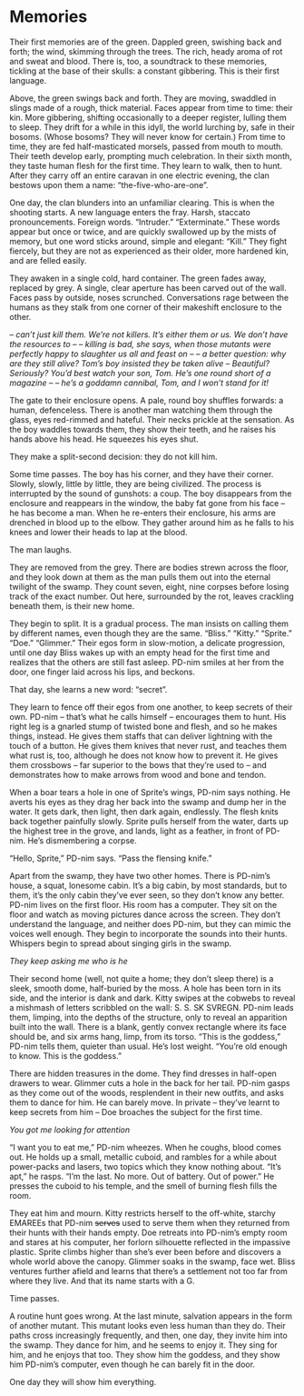 # Memories

Their first memories are of the green. Dappled green, swishing back and forth; the wind, skimming through the trees. The rich, heady aroma of rot and sweat and blood. There is, too, a soundtrack to these memories, tickling at the base of their skulls: a constant gibbering. This is their first language.

Above, the green swings back and forth. They are moving, swaddled in slings made of a rough, thick material. Faces appear from time to time: their kin. More gibbering, shifting occasionally to a deeper register, lulling them to sleep. They drift for a while in this idyll, the world lurching by, safe in their bosoms. (Whose bosoms? They will never know for certain.) From time to time, they are fed half-masticated morsels, passed from mouth to mouth. Their teeth develop early, prompting much celebration. In their sixth month, they taste human flesh for the first time. They learn to walk, then to hunt. After they carry off an entire caravan in one electric evening, the clan bestows upon them a name: “the-five-who-are-one”.

One day, the clan blunders into an unfamiliar clearing. This is when the shooting starts. A new language enters the fray. Harsh, staccato pronouncements. Foreign words. “Intruder.” “Exterminate.” These words appear but once or twice, and are quickly swallowed up by the mists of memory, but one word sticks around, simple and elegant: “Kill.” They fight fiercely, but they are not as experienced as their older, more hardened kin, and are felled easily.

They awaken in a single cold, hard container. The green fades away, replaced by grey. A single, clear aperture has been carved out of the wall. Faces pass by outside, noses scrunched. Conversations rage between the humans as they stalk from one corner of their makeshift enclosure to the other.

*– can’t just kill them. We’re not killers.*
*It’s either them or us. We don’t have the resources to –*
*– killing is bad, she says, when those mutants were perfectly happy to slaughter us all and feast on –*
*– a better question: why are they still alive?*
*Tom’s boy insisted they be taken alive –*
*Beautiful? Seriously? You’d best watch your son, Tom. He’s one round short of a magazine –*
*– he’s a goddamn cannibal, Tom, and I won’t stand for it!*

The gate to their enclosure opens. A pale, round boy shuffles forwards: a human, defenceless. There is another man watching them through the glass, eyes red-rimmed and hateful. Their necks prickle at the sensation. As the boy waddles towards them, they show their teeth, and he raises his hands above his head. He squeezes his eyes shut.

They make a split-second decision: they do not kill him.

Some time passes. The boy has his corner, and they have their corner. Slowly, slowly, little by little, they are being civilized. The process is interrupted by the sound of gunshots: a coup. The boy disappears from the enclosure and reappears in the window, the baby fat gone from his face – he has become a man. When he re-enters their enclosure, his arms are drenched in blood up to the elbow. They gather around him as he falls to his knees and lower their heads to lap at the blood.

The man laughs.

They are removed from the grey. There are bodies strewn across the floor, and they look down at them as the man pulls them out into the eternal twilight of the swamp. They count seven, eight, nine corpses before losing track of the exact number. Out here, surrounded by the rot, leaves crackling beneath them, is their new home.

They begin to split. It is a gradual process. The man insists on calling them by different names, even though they are the same. “Bliss.” “Kitty.” “Sprite.” “Doe.” “Glimmer.” Their egos form in slow-motion, a delicate progression, until one day Bliss wakes up with an empty head for the first time and realizes that the others are still fast asleep. PD-nim smiles at her from the door, one finger laid across his lips, and beckons.

That day, she learns a new word: “secret”.

They learn to fence off their egos from one another, to keep secrets of their own. PD-nim – that’s what he calls himself – encourages them to hunt. His right leg is a gnarled stump of twisted bone and flesh, and so he makes things, instead. He gives them staffs that can deliver lightning with the touch of a button. He gives them knives that never rust, and teaches them what rust is, too, although he does not know how to prevent it. He gives them crossbows – far superior to the bows that they’re used to – and demonstrates how to make arrows from wood and bone and tendon.

When a boar tears a hole in one of Sprite’s wings, PD-nim says nothing. He averts his eyes as they drag her back into the swamp and dump her in the water. It gets dark, then light, then dark again, endlessly. The flesh knits back together painfully slowly. Sprite pulls herself from the water, darts up the highest tree in the grove, and lands, light as a feather, in front of PD-nim. He’s dismembering a corpse.

“Hello, Sprite,” PD-nim says. “Pass the flensing knife.”

Apart from the swamp, they have two other homes. There is PD-nim’s house, a squat, lonesome cabin. It’s a big cabin, by most standards, but to them, it’s the only cabin they’ve ever seen, so they don’t know any better. PD-nim lives on the first floor. His room has a computer. They sit on the floor and watch as moving pictures dance across the screen. They don’t understand the language, and neither does PD-nim, but they can mimic the voices well enough. They begin to incorporate the sounds into their hunts. Whispers begin to spread about singing girls in the swamp.

*They keep asking me who is he*

Their second home (well, not quite a home; they don’t sleep there) is a sleek, smooth dome, half-buried by the moss. A hole has been torn in its side, and the interior is dank and dark. Kitty swipes at the cobwebs to reveal a mishmash of letters scribbled on the wall: S. S. SK SVREGN. PD-nim leads them, limping, into the depths of the structure, only to reveal an apparition built into the wall. There is a blank, gently convex rectangle where its face should be, and six arms hang, limp, from its torso. “This is the goddess,” PD-nim tells them, quieter than usual. He’s lost weight. “You’re old enough to know. This is the goddess.”

There are hidden treasures in the dome. They find dresses in half-open drawers to wear. Glimmer cuts a hole in the back for her tail. PD-nim gasps as they come out of the woods, resplendent in their new outfits, and asks them to dance for him. He can barely move. In private – they’ve learnt to keep secrets from him – Doe broaches the subject for the first time.

*You got me looking for attention*

“I want you to eat me,” PD-nim wheezes. When he coughs, blood comes out. He holds up a small, metallic cuboid, and rambles for a while about power-packs and lasers, two topics which they know nothing about. “It’s apt,” he rasps. “I’m the last. No more. Out of battery. Out of power.” He presses the cuboid to his temple, and the smell of burning flesh fills the room.

They eat him and mourn. Kitty restricts herself to the off-white, starchy EMAREEs that PD-nim ~~serves~~ used to serve them when they returned from their hunts with their hands empty. Doe retreats into PD-nim’s empty room and stares at his computer, her forlorn silhouette reflected in the impassive plastic. Sprite climbs higher than she’s ever been before and discovers a whole world above the canopy. Glimmer soaks in the swamp, face wet. Bliss ventures further afield and learns that there’s a settlement not too far from where they live. And that its name starts with a G.

Time passes.

A routine hunt goes wrong. At the last minute, salvation appears in the form of another mutant. This mutant looks even less human than they do. Their paths cross increasingly frequently, and then, one day, they invite him into the swamp. They dance for him, and he seems to enjoy it. They sing for him, and he enjoys that too. They show him the goddess, and they show him PD-nim’s computer, even though he can barely fit in the door.

One day they will show him everything.